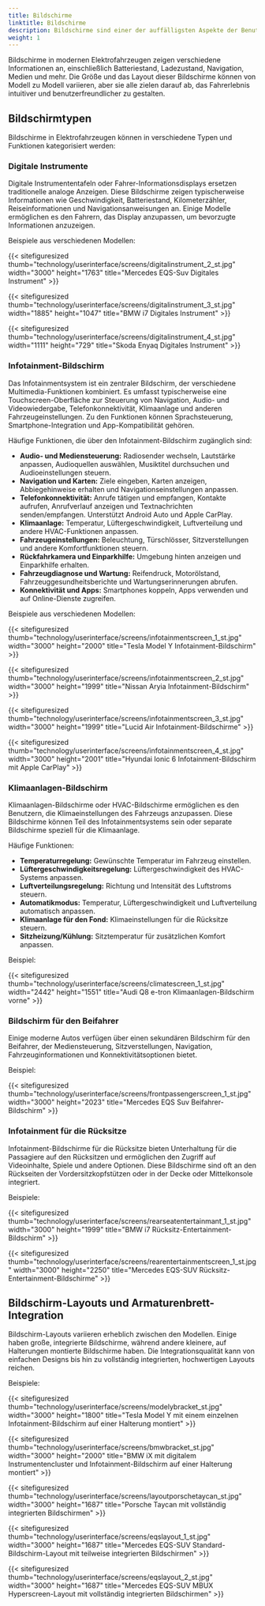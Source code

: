 ```yaml
---
title: Bildschirme
linktitle: Bildschirme
description: Bildschirme sind einer der auffälligsten Aspekte der Benutzeroberflächen moderner Elektrofahrzeuge, von kleinen Anzeigen, die grundlegende Informationen anzeigen, bis hin zu großen Touchscreens, die das Armaturenbrett dominieren.
weight: 1
---
```

<!-- markdownlint-disable MD033 -->

Bildschirme in modernen Elektrofahrzeugen zeigen verschiedene Informationen an, einschließlich Batteriestand, Ladezustand, Navigation, Medien und mehr. Die Größe und das Layout dieser Bildschirme können von Modell zu Modell variieren, aber sie alle zielen darauf ab, das Fahrerlebnis intuitiver und benutzerfreundlicher zu gestalten.

## Bildschirmtypen

Bildschirme in Elektrofahrzeugen können in verschiedene Typen und Funktionen kategorisiert werden:

### Digitale Instrumente

Digitale Instrumententafeln oder Fahrer-Informationsdisplays ersetzen traditionelle analoge Anzeigen. Diese Bildschirme zeigen typischerweise Informationen wie Geschwindigkeit, Batteriestand, Kilometerzähler, Reiseinformationen und Navigationsanweisungen an. Einige Modelle ermöglichen es den Fahrern, das Display anzupassen, um bevorzugte Informationen anzuzeigen.

Beispiele aus verschiedenen Modellen:

{{< sitefiguresized thumb="technology/userinterface/screens/digitalinstrument_2_st.jpg" width="3000" height="1763" title="Mercedes EQS-Suv Digitales Instrument" >}}

{{< sitefiguresized thumb="technology/userinterface/screens/digitalinstrument_3_st.jpg" width="1885" height="1047" title="BMW i7 Digitales Instrument" >}}

{{< sitefiguresized thumb="technology/userinterface/screens/digitalinstrument_4_st.jpg" width="1111" height="729" title="Skoda Enyaq Digitales Instrument" >}}

### Infotainment-Bildschirm

Das Infotainmentsystem ist ein zentraler Bildschirm, der verschiedene Multimedia-Funktionen kombiniert. Es umfasst typischerweise eine Touchscreen-Oberfläche zur Steuerung von Navigation, Audio- und Videowiedergabe, Telefonkonnektivität, Klimaanlage und anderen Fahrzeugeinstellungen. Zu den Funktionen können Sprachsteuerung, Smartphone-Integration und App-Kompatibilität gehören.

Häufige Funktionen, die über den Infotainment-Bildschirm zugänglich sind:

- **Audio- und Mediensteuerung:** Radiosender wechseln, Lautstärke anpassen, Audioquellen auswählen, Musiktitel durchsuchen und Audioeinstellungen steuern.
- **Navigation und Karten:** Ziele eingeben, Karten anzeigen, Abbiegehinweise erhalten und Navigationseinstellungen anpassen.
- **Telefonkonnektivität:** Anrufe tätigen und empfangen, Kontakte aufrufen, Anrufverlauf anzeigen und Textnachrichten senden/empfangen. Unterstützt Android Auto und Apple CarPlay.
- **Klimaanlage:** Temperatur, Lüftergeschwindigkeit, Luftverteilung und andere HVAC-Funktionen anpassen.
- **Fahrzeugeinstellungen:** Beleuchtung, Türschlösser, Sitzverstellungen und andere Komfortfunktionen steuern.
- **Rückfahrkamera und Einparkhilfe:** Umgebung hinten anzeigen und Einparkhilfe erhalten.
- **Fahrzeugdiagnose und Wartung:** Reifendruck, Motorölstand, Fahrzeuggesundheitsberichte und Wartungserinnerungen abrufen.
- **Konnektivität und Apps:** Smartphones koppeln, Apps verwenden und auf Online-Dienste zugreifen.

Beispiele aus verschiedenen Modellen:

{{< sitefiguresized thumb="technology/userinterface/screens/infotainmentscreen_1_st.jpg" width="3000" height="2000" title="Tesla Model Y Infotainment-Bildschirm" >}}

{{< sitefiguresized thumb="technology/userinterface/screens/infotainmentscreen_2_st.jpg" width="3000" height="1999" title="Nissan Aryia Infotainment-Bildschirm" >}}

{{< sitefiguresized thumb="technology/userinterface/screens/infotainmentscreen_3_st.jpg" width="3000" height="1999" title="Lucid Air Infotainment-Bildschirme" >}}

{{< sitefiguresized thumb="technology/userinterface/screens/infotainmentscreen_4_st.jpg" width="3000" height="2001" title="Hyundai Ionic 6 Infotainment-Bildschirm mit Apple CarPlay" >}}

### Klimaanlagen-Bildschirm

Klimaanlagen-Bildschirme oder HVAC-Bildschirme ermöglichen es den Benutzern, die Klimaeinstellungen des Fahrzeugs anzupassen. Diese Bildschirme können Teil des Infotainmentsystems sein oder separate Bildschirme speziell für die Klimaanlage.

Häufige Funktionen:

- **Temperaturregelung:** Gewünschte Temperatur im Fahrzeug einstellen.
- **Lüftergeschwindigkeitsregelung:** Lüftergeschwindigkeit des HVAC-Systems anpassen.
- **Luftverteilungsregelung:** Richtung und Intensität des Luftstroms steuern.
- **Automatikmodus:** Temperatur, Lüftergeschwindigkeit und Luftverteilung automatisch anpassen.
- **Klimaanlage für den Fond:** Klimaeinstellungen für die Rücksitze steuern.
- **Sitzheizung/Kühlung:** Sitztemperatur für zusätzlichen Komfort anpassen.

Beispiel:

{{< sitefiguresized thumb="technology/userinterface/screens/climatescreen_1_st.jpg" width="2442" height="1551" title="Audi Q8 e-tron Klimaanlagen-Bildschirm vorne" >}}

### Bildschirm für den Beifahrer

Einige moderne Autos verfügen über einen sekundären Bildschirm für den Beifahrer, der Mediensteuerung, Sitzverstellungen, Navigation, Fahrzeuginformationen und Konnektivitätsoptionen bietet.

Beispiel:

{{< sitefiguresized thumb="technology/userinterface/screens/frontpassengerscreen_1_st.jpg" width="3000" height="2023" title="Mercedes EQS Suv Beifahrer-Bildschirm" >}}

### Infotainment für die Rücksitze

Infotainment-Bildschirme für die Rücksitze bieten Unterhaltung für die Passagiere auf den Rücksitzen und ermöglichen den Zugriff auf Videoinhalte, Spiele und andere Optionen. Diese Bildschirme sind oft an den Rückseiten der Vordersitzkopfstützen oder in der Decke oder Mittelkonsole integriert.

Beispiele:

{{< sitefiguresized thumb="technology/userinterface/screens/rearseatentertainmant_1_st.jpg" width="3000" height="1999" title="BMW i7 Rücksitz-Entertainment-Bildschirm" >}}

{{< sitefiguresized thumb="technology/userinterface/screens/rearentertainmentscreen_1_st.jpg" width="3000" height="2250" title="Mercedes EQS-SUV Rücksitz-Entertainment-Bildschirme" >}}

## Bildschirm-Layouts und Armaturenbrett-Integration

Bildschirm-Layouts variieren erheblich zwischen den Modellen. Einige haben große, integrierte Bildschirme, während andere kleinere, auf Halterungen montierte Bildschirme haben. Die Integrationsqualität kann von einfachen Designs bis hin zu vollständig integrierten, hochwertigen Layouts reichen.

Beispiele:

{{< sitefiguresized thumb="technology/userinterface/screens/modelybracket_st.jpg" width="3000" height="1800" title="Tesla Model Y mit einem einzelnen Infotainment-Bildschirm auf einer Halterung montiert" >}}

{{< sitefiguresized thumb="technology/userinterface/screens/bmwbracket_st.jpg" width="3000" height="2000" title="BMW iX mit digitalem Instrumentencluster und Infotainment-Bildschirm auf einer Halterung montiert" >}}

{{< sitefiguresized thumb="technology/userinterface/screens/layoutporschetaycan_st.jpg" width="3000" height="1687" title="Porsche Taycan mit vollständig integrierten Bildschirmen" >}}

{{< sitefiguresized thumb="technology/userinterface/screens/eqslayout_1_st.jpg" width="3000" height="1687" title="Mercedes EQS-SUV Standard-Bildschirm-Layout mit teilweise integrierten Bildschirmen" >}}

{{< sitefiguresized thumb="technology/userinterface/screens/eqslayout_2_st.jpg" width="3000" height="1687" title="Mercedes EQS-SUV MBUX Hyperscreen-Layout mit vollständig integrierten Bildschirmen" >}}
